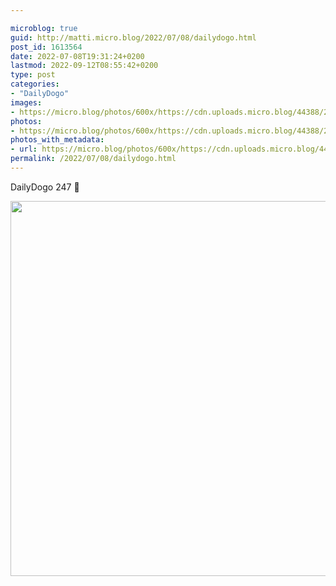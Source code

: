 ```yaml
---

microblog: true
guid: http://matti.micro.blog/2022/07/08/dailydogo.html
post_id: 1613564
date: 2022-07-08T19:31:24+0200
lastmod: 2022-09-12T08:55:42+0200
type: post
categories:
- "DailyDogo"
images:
- https://micro.blog/photos/600x/https://cdn.uploads.micro.blog/44388/2022/c9a98b6c5c.jpg
photos:
- https://micro.blog/photos/600x/https://cdn.uploads.micro.blog/44388/2022/c9a98b6c5c.jpg
photos_with_metadata:
- url: https://micro.blog/photos/600x/https://cdn.uploads.micro.blog/44388/2022/c9a98b6c5c.jpg
permalink: /2022/07/08/dailydogo.html
---
```

DailyDogo 247 🐶

<img src="https://micro.blog/photos/600x/https://blog.martin-haehnel.de/uploads/2022/c9a98b6c5c.jpg" width="600" height="600" alt="" />
